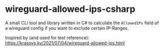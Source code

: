 # wireguard-allowed-ips-csharp

A small CLI tool and library written in C# to calculate the `AllowedIPs` field 
of a wireguard config if you want to exclude certain IP-Ranges.

Inspired by (and used for test reference):
https://krasovs.ky/2021/07/04/wireguard-allowed-ips.html